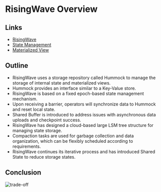 # RisingWave Overview

## Links
- [RisingWave](https://risingwave.io)
- [State Management](https://blog.zhuangty.com/state-management-in-risingwave/)
- [Materialized View](https://blog.zhuangty.com/napa)


## Outline
- RisingWave uses a storage repository called Hummock to manage the storage of internal state and materialized views.
- Hummock provides an interface similar to a Key-Value store.
- RisingWave is based on a fixed epoch-based state management mechanism.
- Upon receiving a barrier, operators will synchronize data to Hummock and reset local state.
- Shared Buffer is introduced to address issues with asynchronous data uploads and checkpoint success.
- RisingWave has designed a cloud-based large LSM tree structure for managing state storage.
- Compaction tasks are used for garbage collection and data organization, which can be flexibly scheduled according to requirements. 
- RisingWave continues its iterative process and has introduced Shared State to reduce storage states.

## Conclusion
![trade-off](https://user-images.githubusercontent.com/9161438/166149580-65a119cf-5071-42ae-89cb-443686365df7.png)
